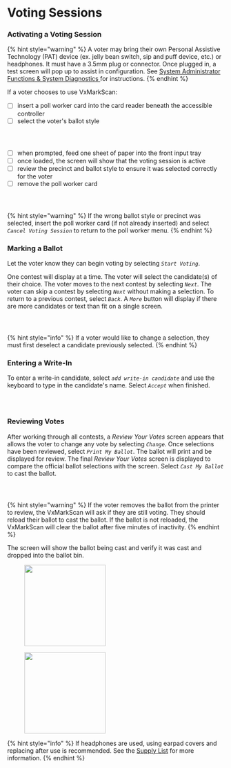 # Voting Sessions

### Activating a Voting Session

{% hint style="warning" %}
A voter may bring their own Personal Assistive Technology (PAT) device (ex. jelly bean switch, sip and puff device, etc.) or headphones. It must have a 3.5mm plug or connector. Once plugged in, a test screen will pop up to assist in configuration.  See [System Administrator Functions & System Diagnostics ](system-administrator-functions-and-system-diagnostics.md)for instructions.&#x20;
{% endhint %}

If a voter chooses to use VxMarkScan:

* [ ] insert a poll worker card into the card reader beneath the accessible controller
* [ ] select the voter's ballot style

<div><figure><img src="../.gitbook/assets/vxmark-poll-worker-insert-card.png" alt=""><figcaption></figcaption></figure> <figure><img src="../.gitbook/assets/vxmark-poll-worker.png" alt=""><figcaption></figcaption></figure> <figure><img src="../.gitbook/assets/vxmark-poll-worker-select-ballot-style.png" alt=""><figcaption></figcaption></figure></div>

* [ ] when prompted, feed one sheet of paper into the front input tray
* [ ] once loaded, the screen will show that the voting session is active
* [ ] review the precinct and ballot style to ensure it was selected correctly for the voter
* [ ] remove the poll worker card

<div><figure><img src="../.gitbook/assets/Screenshot-VxMarkScan-2025-09-09T053003.489Z.png" alt=""><figcaption></figcaption></figure> <figure><img src="../.gitbook/assets/Screenshot-VxMarkScan-2025-09-09T053017.619Z.png" alt=""><figcaption></figcaption></figure> <figure><img src="../.gitbook/assets/Screenshot-VxMarkScan-2025-09-09T052531.678Z.png" alt=""><figcaption></figcaption></figure></div>

{% hint style="warning" %}
If the wrong ballot style or precinct was selected, insert the poll worker card (if not already inserted) and select _`Cancel Voting Session`_ to return to the poll worker menu.&#x20;
{% endhint %}

### Marking a Ballot

Let the voter know they can begin voting by selecting _`Start Voting`_.

One contest will display at a time. The voter will select the candidate(s) of their choice. The voter moves to the next contest by selecting _`Next`_. The voter can skip a contest by selecting _`Next`_ without making a selection.  To return to a previous contest, select _`Back`_.  A _`More`_ button will display if there are more candidates or text than fit on a single screen.&#x20;

<div><figure><img src="../.gitbook/assets/mk-voting-start.png" alt=""><figcaption></figcaption></figure> <figure><img src="../.gitbook/assets/mk-contest-unselected-2 copy.png" alt=""><figcaption></figcaption></figure> <figure><img src="../.gitbook/assets/contest-selected-2.png" alt=""><figcaption></figcaption></figure></div>

{% hint style="info" %}
If a voter would like to change a selection, they must first deselect a candidate previously selected.&#x20;
{% endhint %}

### Entering a Write-In

To enter a write-in candidate, select _`add write-in candidate`_ and use the keyboard to type in the candidate's name. Select _`Accept`_ when finished.&#x20;

<div><figure><img src="../.gitbook/assets/mk-contest-unselected-2 copy 2.png" alt=""><figcaption></figcaption></figure> <figure><img src="../.gitbook/assets/mk-input-write-in-2.png" alt=""><figcaption></figcaption></figure> <figure><img src="../.gitbook/assets/mk-write-in-selected.png" alt=""><figcaption></figcaption></figure></div>

### Reviewing Votes

After working through all contests, a _Review Your Votes_ screen appears that allows the voter to change any vote by selecting _`Change`_. Once selections have been reviewed, select _`Print My Ballot`_. The ballot will print and be displayed for review. The final _Review Your Votes_ screen is displayed to compare the official ballot selections with the screen. Select _`Cast My Ballot`_ to cast the ballot.&#x20;

<div><figure><img src="../.gitbook/assets/mk-review-votes.png" alt=""><figcaption></figcaption></figure> <figure><img src="../.gitbook/assets/printing-official.png" alt=""><figcaption></figcaption></figure> <figure><img src="../.gitbook/assets/mk-review-votes-printed.png" alt=""><figcaption></figcaption></figure></div>

{% hint style="warning" %}
If the voter removes the ballot from the printer to review, the VxMarkScan will ask if they are still voting. They should reload their ballot to cast the ballot. If the ballot is not reloaded, the VxMarkScan will clear the ballot after five minutes of inactivity.
{% endhint %}

The screen will show the ballot being cast and verify it was cast and dropped into the ballot bin.&#x20;

<div><figure><img src="../.gitbook/assets/casting-ballot (1).png" alt="" width="188"><figcaption></figcaption></figure> <figure><img src="../.gitbook/assets/ballot-cast.png" alt="" width="188"><figcaption></figcaption></figure></div>

{% hint style="info" %}
If headphones are used, using earpad covers and replacing after use is recommended. See the [Supply List](../miscellaneous/supply-list.md) for more information.
{% endhint %}
